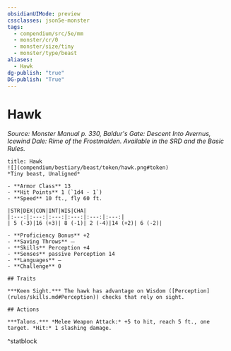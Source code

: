 ```yaml
---
obsidianUIMode: preview
cssclasses: json5e-monster
tags:
  - compendium/src/5e/mm
  - monster/cr/0
  - monster/size/tiny
  - monster/type/beast
aliases:
  - Hawk
dg-publish: "true"
DG-publish: "True"
---
```

# Hawk
*Source: Monster Manual p. 330, Baldur's Gate: Descent Into Avernus, Icewind Dale: Rime of the Frostmaiden. Available in the SRD and the Basic Rules.*  

```ad-statblock
title: Hawk
![](compendium/bestiary/beast/token/hawk.png#token)
*Tiny beast, Unaligned*

- **Armor Class** 13 
- **Hit Points** 1 (`1d4 - 1`)
- **Speed** 10 ft., fly 60 ft.

|STR|DEX|CON|INT|WIS|CHA|
|:---:|:---:|:---:|:---:|:---:|:---:|
| 5 (-3)|16 (+3)| 8 (-1)| 2 (-4)|14 (+2)| 6 (-2)|

- **Proficiency Bonus** +2
- **Saving Throws** ⏤
- **Skills** Perception +4
- **Senses** passive Perception 14
- **Languages** —
- **Challenge** 0

## Traits

***Keen Sight.*** The hawk has advantage on Wisdom ([Perception](rules/skills.md#Perception)) checks that rely on sight.

## Actions

***Talons.*** *Melee Weapon Attack:* +5 to hit, reach 5 ft., one target. *Hit:* 1 slashing damage.
```
^statblock